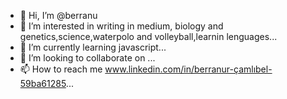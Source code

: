 - 👋 Hi, I’m @berranu
- 👀 I’m interested in writing in medium, biology and genetics,science,waterpolo and volleyball,learnin lenguages...
- 🌱 I’m currently learning javascript...
- 💞️ I’m looking to collaborate on ...
- 📫 How to reach me www.linkedin.com/in/berranur-çamlıbel-59ba61285...

<!---
berranu/berranu is a ✨ special ✨ repository because its `README.md` (this file) appears on your GitHub profile.
You can click the Preview link to take a look at your changes.
--->
